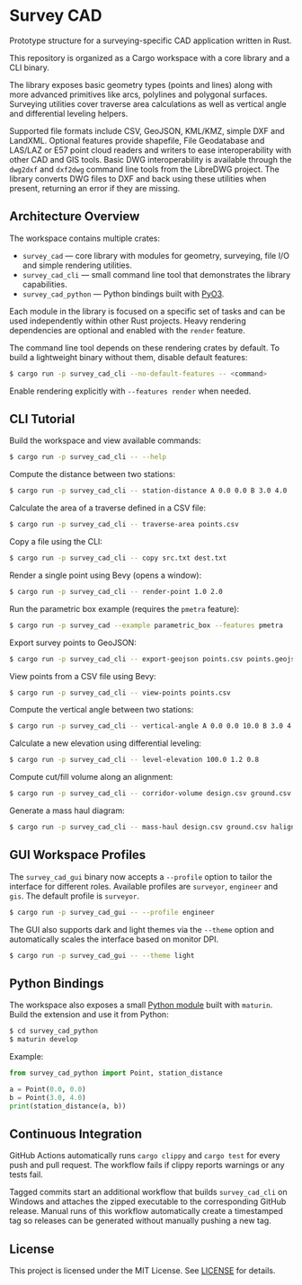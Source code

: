 # Survey CAD

Prototype structure for a surveying-specific CAD application written in Rust.

This repository is organized as a Cargo workspace with a core library and a CLI
binary.

The library exposes basic geometry types (points and lines) along with more
advanced primitives like arcs, polylines and polygonal surfaces. Surveying
utilities cover traverse area calculations as well as vertical angle and
differential leveling helpers.

Supported file formats include CSV, GeoJSON, KML/KMZ, simple DXF and LandXML.
Optional features provide shapefile, File Geodatabase and LAS/LAZ or E57 point cloud
readers and writers to ease interoperability with other CAD and GIS tools. Basic DWG
interoperability is available through
the `dwg2dxf` and `dxf2dwg` command line tools from the LibreDWG project. The
library converts DWG files to DXF and back using these utilities when present,
returning an error if they are missing.

## Architecture Overview

The workspace contains multiple crates:

- `survey_cad` &mdash; core library with modules for geometry, surveying, file I/O and simple rendering utilities.
- `survey_cad_cli` &mdash; small command line tool that demonstrates the library capabilities.
- `survey_cad_python` &mdash; Python bindings built with [PyO3](https://pyo3.rs/).

Each module in the library is focused on a specific set of tasks and can be used
independently within other Rust projects. Heavy rendering dependencies are
optional and enabled with the `render` feature.

The command line tool depends on these rendering crates by default. To build a
lightweight binary without them, disable default features:

```bash
$ cargo run -p survey_cad_cli --no-default-features -- <command>
```
Enable rendering explicitly with `--features render` when needed.

## CLI Tutorial

Build the workspace and view available commands:

```bash
$ cargo run -p survey_cad_cli -- --help
```

Compute the distance between two stations:

```bash
$ cargo run -p survey_cad_cli -- station-distance A 0.0 0.0 B 3.0 4.0
```

Calculate the area of a traverse defined in a CSV file:

```bash
$ cargo run -p survey_cad_cli -- traverse-area points.csv
```

Copy a file using the CLI:

```bash
$ cargo run -p survey_cad_cli -- copy src.txt dest.txt
```

Render a single point using Bevy (opens a window):

```bash
$ cargo run -p survey_cad_cli -- render-point 1.0 2.0
```

Run the parametric box example (requires the `pmetra` feature):

```bash
$ cargo run -p survey_cad --example parametric_box --features pmetra
```

Export survey points to GeoJSON:

```bash
$ cargo run -p survey_cad_cli -- export-geojson points.csv points.geojson
```

View points from a CSV file using Bevy:

```bash
$ cargo run -p survey_cad_cli -- view-points points.csv
```

Compute the vertical angle between two stations:

```bash
$ cargo run -p survey_cad_cli -- vertical-angle A 0.0 0.0 10.0 B 3.0 4.0 14.0
```

Calculate a new elevation using differential leveling:

```bash
$ cargo run -p survey_cad_cli -- level-elevation 100.0 1.2 0.8
```

Compute cut/fill volume along an alignment:

```bash
$ cargo run -p survey_cad_cli -- corridor-volume design.csv ground.csv halign.csv valign.csv 10.0 --interval 10.0 --offset-step 1.0
```

Generate a mass haul diagram:

```bash
$ cargo run -p survey_cad_cli -- mass-haul design.csv ground.csv halign.csv valign.csv 10.0 --interval 10.0 --offset-step 1.0
```

## GUI Workspace Profiles

The `survey_cad_gui` binary now accepts a `--profile` option to tailor the
interface for different roles. Available profiles are `surveyor`, `engineer` and
`gis`. The default profile is `surveyor`.

```bash
$ cargo run -p survey_cad_gui -- --profile engineer
```

The GUI also supports dark and light themes via the `--theme` option and
automatically scales the interface based on monitor DPI.

```bash
$ cargo run -p survey_cad_gui -- --theme light
```

## Python Bindings

The workspace also exposes a small [Python module](survey_cad_python) built with
`maturin`. Build the extension and use it from Python:

```bash
$ cd survey_cad_python
$ maturin develop
```

Example:

```python
from survey_cad_python import Point, station_distance

a = Point(0.0, 0.0)
b = Point(3.0, 4.0)
print(station_distance(a, b))
```

## Continuous Integration

GitHub Actions automatically runs `cargo clippy` and `cargo test` for every push
and pull request. The workflow fails if clippy reports warnings or any tests
fail.

Tagged commits start an additional workflow that builds `survey_cad_cli` on
Windows and attaches the zipped executable to the corresponding GitHub release.
Manual runs of this workflow automatically create a timestamped tag so
releases can be generated without manually pushing a new tag.

## License

This project is licensed under the MIT License. See [LICENSE](LICENSE) for details.
